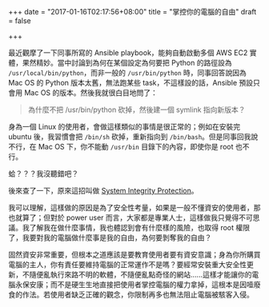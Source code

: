 +++
date = "2017-01-16T02:17:56+08:00"
title = "掌控你的電腦的自由"
draft = false

+++

最近觀摩了一下同事所寫的 Ansible playbook，能夠自動啟動多個 AWS EC2
實體，果然精妙。當中討論到為何在某個設定為何要把 Python 的路徑設為
`/usr/local/bin/python`，而非一般的 `/usr/bin/python` 時，同事回答說因為 Mac OS 的
Python 版本太舊，無法跑某些 task，不這樣設的話，Ansible
預設只會用 Mac OS 的版本。然後我就很白目地問了：

> 為什麼不把 /usr/bin/python 砍掉，然後建一個 symlink 指向新版本？

身為一個 Linux 的使用者，會做這樣類似的事情是很正常的；例如在安裝完 ubuntu 後，我習慣會把
`/bin/sh` 砍掉，重新指向到 `/bin/bash`。但是同事回我說不行，在 Mac OS
下，你不能動 `/usr/bin` 目錄下的內容，即使你是 root 也不行。

蛤？？？我沒聽錯吧？

後來查了一下，原來這招叫做 [System Integrity Protection][1]。

我可以理解，這樣做的原因是為了安全性考量，如果是一般不懂資安的使用者，那也就算了；但對於 power user
而言，大家都是專業人士，這樣做我只覺得不可思議。我了解我在做什麼事情，我也體認到會有什麼樣的風險，也取得
root 權限了，我要對我的電腦做什麼事是我的自由，為何要剝奪我的自由？

固然資安非常重要，但根本之道應該是要教育使用者要有資安意識；身為你所購買電腦的主人，你有責任要維持電腦的正常運作不是嗎？要經常安裝重大安全性更新，不隨便亂執行來路不明的軟體，不隨便亂點奇怪的網站……這樣才能讓你的電腦永保安康；而不是硬生生地直接把使用者掌控電腦的權力拿掉，這根本是因噎廢食的作法。若使用者缺乏正確的觀念，你限制再多也無法阻止電腦被駭客入侵。

[1]: https://en.wikipedia.org/wiki/System_Integrity_Protection
